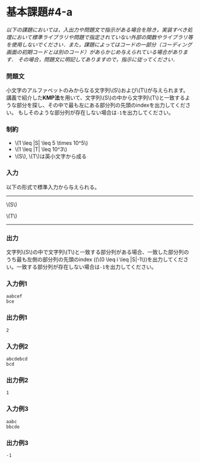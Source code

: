 # 基本課題#4-a

*以下の課題においては，入出力や問題文で指示がある場合を除き，実装すべき処理において標準ライブラリや問題で指定されていない外部の関数やライブラリ等を使用しないでください．また，課題によってはコードの一部分（コーディング画面の初期コードとは別のコード）があらかじめ与えられている場合があります． その場合，問題文に明記してありますので，指示に従ってください．*

### 問題文
小文字のアルファベットのみからなる文字列\\(S\\)および\\(T\\)が与えられます。  
講義で紹介した**KMP法**を用いて、文字列\\(S\\)の中から文字列\\(T\\)と一致するような部分を探し、その中で最も左にある部分列の先頭のindexを出力してください。
もしそのような部分列が存在しない場合は``-1``を出力してください。  




### 制約
- \\(1 \leq |S| \leq 5 \times 10^5\\)
- \\(1 \leq |T| \leq 10^3\\)
- \\(S\\), \\(T\\)は英小文字から成る

### 入力
以下の形式で標準入力から与えられる。

---

\\(S\\)  

\\(T\\)

---




### 出力
文字列\\(S\\)の中で文字列\\(T\\)と一致する部分列がある場合、一致した部分列のうち最も左側の部分列の先頭のindex
((\\(0 \leq i \leq |S|-1\\))を出力してください。一致する部分列が存在しない場合は``-1``を出力してください。  

### 入力例1
```
aabcef
bce
```
### 出力例1
```
2

```

### 入力例2
```
abcdebcd
bcd
```
### 出力例2
```
1
```

### 入力例3
```
aabc
bbcde
```
### 出力例3
```
-1
```

